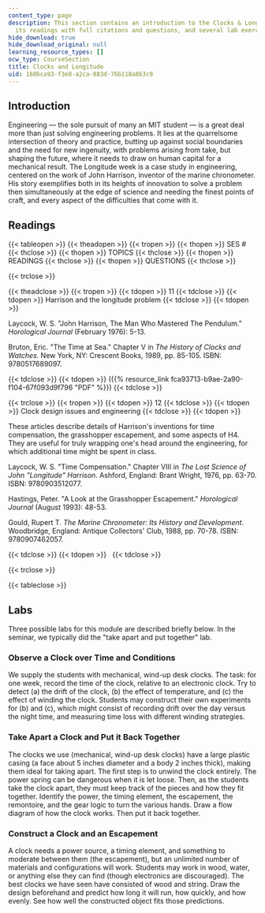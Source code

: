 ```yaml
---
content_type: page
description: This section contains an introduction to the Clocks & Longitude module,
  its readings with full citations and questions, and several lab exercises.
hide_download: true
hide_download_original: null
learning_resource_types: []
ocw_type: CourseSection
title: Clocks and Longitude
uid: 160bca93-f3e8-a2ca-883d-76b118a8b3c9
---
```


Introduction
------------

Engineering — the sole pursuit of many an MIT student — is a great deal more than just solving engineering problems. It lies at the quarrelsome intersection of theory and practice, butting up against social boundaries and the need for new ingenuity, with problems arising from take, but shaping the future, where it needs to draw on human capital for a mechanical result. The Longitude week is a case study in engineering, centered on the work of John Harrison, inventor of the marine chronometer. His story exemplifies both in its heights of innovation to solve a problem then simultaneously at the edge of science and needing the finest points of craft, and every aspect of the difficulties that come with it.

Readings
--------

{{< tableopen >}}
{{< theadopen >}}
{{< tropen >}}
{{< thopen >}}
SES #
{{< thclose >}}
{{< thopen >}}
TOPICS
{{< thclose >}}
{{< thopen >}}
READINGS
{{< thclose >}}
{{< thopen >}}
QUESTIONS
{{< thclose >}}

{{< trclose >}}

{{< theadclose >}}
{{< tropen >}}
{{< tdopen >}}
11
{{< tdclose >}}
{{< tdopen >}}
Harrison and the longitude problem
{{< tdclose >}}
{{< tdopen >}}


Laycock, W. S. "John Harrison, The Man Who Mastered The Pendulum." _Horological Journal_ (February 1976): 5-13.

Bruton, Eric. "The Time at Sea." Chapter V in _The History of Clocks and Watches._ New York, NY: Crescent Books, 1989, pp. 85-105. ISBN: 9780517689097.


{{< tdclose >}}
{{< tdopen >}}
({{% resource_link fca93713-b9ae-2a90-f104-67f093d9f796 "PDF" %}})
{{< tdclose >}}

{{< trclose >}}
{{< tropen >}}
{{< tdopen >}}
12
{{< tdclose >}}
{{< tdopen >}}
Clock design issues and engineering
{{< tdclose >}}
{{< tdopen >}}


These articles describe details of Harrison's inventions for time compensation, the grasshopper escapement, and some aspects of H4. They are useful for truly wrapping one's head around the engineering, for which additional time might be spent in class.

Laycock, W. S. "Time Compensation." Chapter VIII in _The Lost Science of John "Longitude" Harrison_. Ashford, England: Brant Wright, 1976, pp. 63-70. ISBN: 9780903512077.

Hastings, Peter. "A Look at the Grasshopper Escapement." _Horological Journal_ (August 1993): 48-53.

Gould, Rupert T. _The Marine Chronometer: Its History and Development_. Woodbridge, England: Antique Collectors' Club, 1988, pp. 70-78. ISBN: 9780907462057.


{{< tdclose >}}
{{< tdopen >}}
 
{{< tdclose >}}

{{< trclose >}}

{{< tableclose >}}

Labs
----

Three possible labs for this module are described briefly below. In the seminar, we typically did the "take apart and put together" lab.

### Observe a Clock over Time and Conditions

We supply the students with mechanical, wind-up desk clocks. The task: for one week, record the time of the clock, relative to an electronic clock. Try to detect (a) the drift of the clock, (b) the effect of temperature, and (c) the effect of winding the clock. Students may construct their own experiments for (b) and (c), which might consist of recording drift over the day versus the night time, and measuring time loss with different winding strategies.

### Take Apart a Clock and Put it Back Together

The clocks we use (mechanical, wind-up desk clocks) have a large plastic casing (a face about 5 inches diameter and a body 2 inches thick), making them ideal for taking apart. The first step is to unwind the clock entirely. The power spring can be dangerous when it is let loose. Then, as the students take the clock apart, they must keep track of the pieces and how they fit together. Identify the power, the timing element, the escapement, the remontoire, and the gear logic to turn the various hands. Draw a flow diagram of how the clock works. Then put it back together.

### Construct a Clock and an Escapement

A clock needs a power source, a timing element, and something to moderate between them (the escapement), but an unlimited number of materials and configurations will work. Students may work in wood, water, or anything else they can find (though electronics are discouraged). The best clocks we have seen have consisted of wood and string. Draw the design beforehand and predict how long it will run, how quickly, and how evenly. See how well the constructed object fits those predictions.